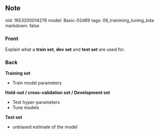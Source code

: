 ## Note
nid: 1653200014276
model: Basic-02d89
tags: 06_trainining_tuning_bda
markdown: false

### Front
Explain what a <b>train set</b>, <b>dev set</b> and <b>test set</b> are used for.

### Back
<b>Training set</b>
<ul>
  <li>Train model parameters
</ul><b>Hold-out / cross-validation set / Development set</b>
<ul>
  <li>Test hyper-parameters
  <li>Tune models
</ul><b>Test set</b>
<ul>
  <li>unbiased estimate of the model
</ul>
